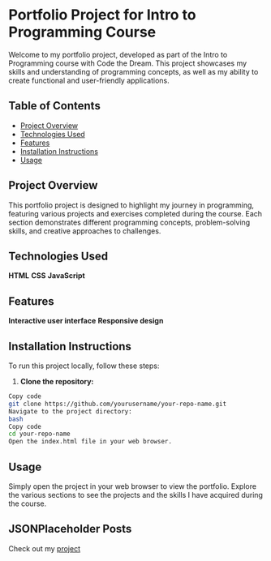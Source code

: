 # Portfolio Project for Intro to Programming Course

Welcome to my portfolio project, developed as part of the Intro to Programming course with Code the Dream. This project showcases my skills and understanding of programming concepts, as well as my ability to create functional and user-friendly applications.

## Table of Contents

- [Project Overview](#project-overview)
- [Technologies Used](#technologies-used)
- [Features](#features)
- [Installation Instructions](#installation-instructions)
- [Usage](#usage)


## Project Overview

This portfolio project is designed to highlight my journey in programming, featuring various projects and exercises completed during the course. Each section demonstrates different programming concepts, problem-solving skills, and creative approaches to challenges.

## Technologies Used

**HTML**
**CSS**
**JavaScript**

## Features

**Interactive user interface**
**Responsive design**

## Installation Instructions

To run this project locally, follow these steps:

1. **Clone the repository:**
```bash
Copy code
git clone https://github.com/yourusername/your-repo-name.git
Navigate to the project directory:
bash
Copy code
cd your-repo-name
Open the index.html file in your web browser.
```

## Usage

Simply open the project in your web browser to view the portfolio. Explore the various sections to see the projects and the skills I have acquired during the course.



## JSONPlaceholder Posts

Check out my [project](https://github.com/Maly22/API-project.git) 
